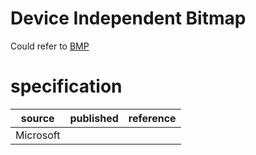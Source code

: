 # Device Independent Bitmap
Could refer to [BMP](../master/bmp.md)
# specification
| source | published | reference
| ------ | --------- | ---------
| Microsoft
